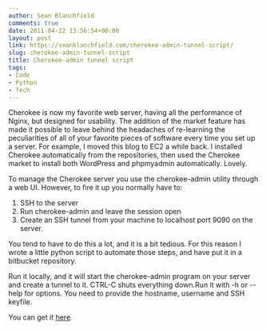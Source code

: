 ```yaml
---
author: Sean Blanchfield
comments: true
date: 2011-04-22 13:56:54+00:00
layout: post
link: https://seanblanchfield.com/cherokee-admin-tunnel-script/
slug: cherokee-admin-tunnel-script
title: Cherokee-admin tunnel script
tags:
- Code
- Python
- Tech
---
```


Cherokee is now my favorite web server, having all the performance of Nginx, but designed for usability. The addition of the market feature has made it possible to leave behind the headaches of re-learning the peculiarities of all of your favorite pieces of software every time you set up a server. For example, I moved this blog to EC2 a while back. I installed Cherokee automatically from the repositories, then used the Cherokee market to install both WordPress and phpmyadmin automatically. Lovely.

<!-- more -->

To manage the Cherokee server you use the cherokee-admin utility through a web UI. However, to fire it up you normally have to:

1.  SSH to the server
2.  Run cherokee-admin and leave the session open
3.  Create an SSH tunnel from your machine to localhost port 9090 on the server.

You tend to have to do this a lot, and it is a bit tedious. For this reason I wrote a little python script to automate those steps, and have put it in a bitbucket repository.

Run it locally, and it will start the cherokee-admin program on your server and create a tunnel to it. CTRL-C shuts everything down.Run it with -h or --help for options. You need to provide the hostname, username and SSH keyfile.

You can get it [here](https://bitbucket.org/seanblanchfield/cherokeeadmintunnel).
